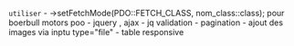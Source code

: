 

`utiliser` 
    - ->setFetchMode(PDO::FETCH_CLASS, nom_class::class); pour boerbull motors poo
    - jquery , ajax
    - jq validation
    - pagination
    - ajout des images via inptu type="file"
    - table responsive